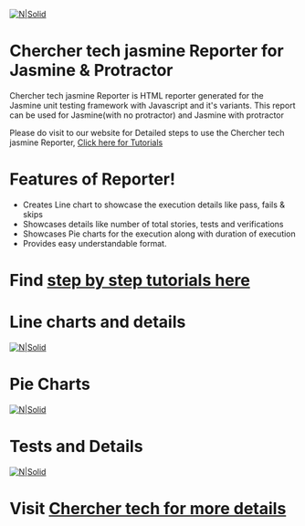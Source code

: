 [![N|Solid](https://chercher.tech/images/logo-npm.png)](https://chercher.tech/protractor/chercher-tech-jasmine-reporter)

# Chercher tech jasmine Reporter for Jasmine & Protractor

Chercher tech jasmine Reporter is HTML reporter generated for the Jasmine unit testing framework with Javascript and it's variants. This report can be used for Jasmine(with no protractor) and Jasmine with protractor

Please do visit to our website for Detailed steps to use the Chercher tech jasmine Reporter, [Click here for Tutorials](https://chercher.tech/protractor/chercher-tech-jasmine-reporter)

# Features of Reporter!

  - Creates Line chart to showcase the execution details like pass, fails & skips
  - Showcases details like number of total stories, tests and verifications
  - Showcases Pie charts for the execution along with duration of execution
  - Provides easy understandable format.

# Find [step by step tutorials here](https://chercher.tech/protractor/chercher-tech-jasmine-reporter)

# Line charts and details

[![N|Solid](https://chercher.tech/protractor/images/reporter/line-chart-chercher-tech-jasmine-reporter.png)](https://chercher.tech/protractor/chercher-tech-jasmine-reporter)

# Pie Charts
[![N|Solid](https://chercher.tech/protractor/images/reporter/pie-chart-chercher-tech-jasmine-reporter.png)](https://chercher.tech/protractor/chercher-tech-jasmine-reporter)


# Tests and Details
[![N|Solid](https://chercher.tech/protractor/images/reporter/story-tests-chercher-tech-jasmine-reporter.png)](https://chercher.tech/protractor/chercher-tech-jasmine-reporter)


# Visit [Chercher tech for more details](https://chercher.tech/protractor/chercher-tech-jasmine-reporter)


